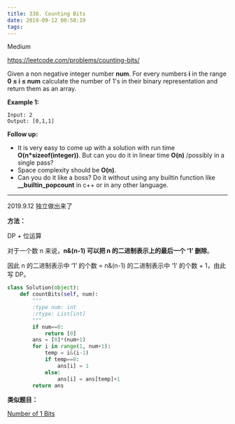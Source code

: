 ```yaml
---
title: 338. Counting Bits
date: 2019-09-12 00:58:19
tags:
---
```


Medium

https://leetcode.com/problems/counting-bits/

Given a non negative integer number **num**. For every numbers **i** in the range **0 ≤ i ≤ num** calculate the number of 1's in their binary representation and return them as an array.

**Example 1:**

```
Input: 2
Output: [0,1,1]
```

**Follow up:**

- It is very easy to come up with a solution with run time **O(n\*sizeof(integer))**. But can you do it in linear time **O(n)** /possibly in a single pass?
- Space complexity should be **O(n)**.
- Can you do it like a boss? Do it without using any builtin function like **__builtin_popcount** in c++ or in any other language.

---

2019.9.12 独立做出来了

**方法：**

DP + 位运算

对于一个数 n 来说，**n&(n-1) 可以把 n 的二进制表示上的最后一个 ‘1’ 删除**。

因此 n 的二进制表示中 ‘1’ 的个数 = n&(n-1) 的二进制表示中 ‘1’ 的个数 + 1，由此写 DP。

```python
class Solution(object):
    def countBits(self, num):
        """
        :type num: int
        :rtype: List[int]
        """
        if num==0:
            return [0]
        ans = [0]*(num+1)
        for i in range(1, num+1):
            temp = i&(i-1)
            if temp==0:
                ans[i] = 1
            else:
                ans[i] = ans[temp]+1
        return ans
```

**类似题目：**

[Number of 1 Bits](https://leetcode.com/problems/number-of-1-bits/)

